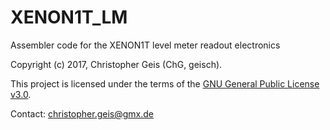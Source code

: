 # XENON1T_LM
Assembler code for the XENON1T level meter readout electronics

Copyright (c) 2017, Christopher Geis (ChG, geisch).

This project is licensed under the terms of the [GNU General Public License v3.0](LICENSE).

Contact: christopher.geis@gmx.de
